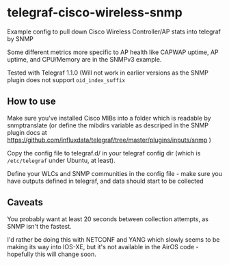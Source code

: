 # telegraf-cisco-wireless-snmp
Example config to pull down Cisco Wireless Controller/AP stats into telegraf by SNMP

Some different metrics more specific to AP health like CAPWAP uptime, AP uptime, and CPU/Memory are in the SNMPv3 example.

Tested with Telegraf 1.1.0 (Will not work in earlier versions as the SNMP plugin does not support `oid_index_suffix`

## How to use
Make sure you've installed Cisco MIBs into a folder which is readable by snmptranslate (or define the mibdirs variable as descriped in the SNMP plugin docs at https://github.com/influxdata/telegraf/tree/master/plugins/inputs/snmp )

Copy the config file to telegraf.d/ in your telegraf config dir (which is `/etc/telegraf` under Ubuntu, at least).

Define your WLCs and SNMP communities in the config file - make sure you have outputs defined in telegraf, and data should start to be collected

## Caveats
You probably want at least 20 seconds between collection attempts, as SNMP isn't the fastest.

I'd rather be doing this with NETCONF and YANG which slowly seems to be making its way into IOS-XE, but it's not available in the AirOS code - hopefully this will change soon. 
